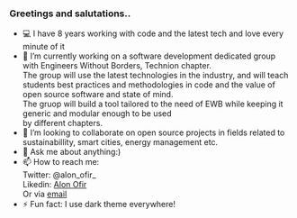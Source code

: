 ### Greetings and salutations..

- :computer: I have 8 years working with code and the latest tech and love every minute of it
- 🔭 I’m currently working on a software development dedicated group with Engineers Without Borders, Technion chapter.  
  The group will use the latest technologies in the industry, and will teach  
  students best practices and methodologies in code and the value of open source software and state of mind.  
  The gruop will build a tool tailored to the need of EWB while keeping it generic and modular enough to be used  
  by different chapters.
- 👯 I’m looking to collaborate on open source projects in fields related to sustainabillity, smart cities, energy management etc.
- 💬 Ask me about anything:)
- 📫 How to reach me:     
  Twitter: @alon_ofir_  
  Likedin: [Alon Ofir](https://www.linkedin.com/in/alon-ofir)  
  Or via [email](alonof27@gmail.com)  
- ⚡ Fun fact: I use dark theme everywhere!
